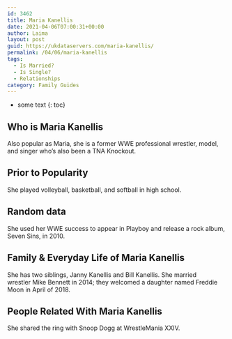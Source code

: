```yaml
---
id: 3462
title: Maria Kanellis
date: 2021-04-06T07:00:31+00:00
author: Laima
layout: post
guid: https://ukdataservers.com/maria-kanellis/
permalink: /04/06/maria-kanellis
tags:
  - Is Married?
  - Is Single?
  - Relationships
category: Family Guides
---
```


* some text
{: toc}


## Who is Maria Kanellis
                  
                  
                  
Also popular as Maria, she is a former WWE professional wrestler, model, and singer who&#8217;s also been a TNA Knockout.
                  
              
            
              
            
                
                
                
## Prior to Popularity
                  
                  
                  
She played volleyball, basketball, and softball in high school.
                  
              
            
              
            
                
                
                
## Random data
                  
                  
                  
She used her WWE success to appear in Playboy and release a rock album, Seven Sins, in 2010.
                  
              
            
              
            
                
                
                
## Family & Everyday Life of Maria Kanellis
                  
                  
                  
She has two siblings, Janny Kanellis and Bill Kanellis. She married wrestler Mike Bennett in 2014; they welcomed a daughter named Freddie Moon in April of 2018.
                  
              
            
              
            
                
                
                
## People Related With Maria Kanellis
                  
                  
                  
She shared the ring with Snoop Dogg at WrestleMania XXIV.
                  
              
            
              
            
                
              
            
              
              
            
            
              
            
          
          
          